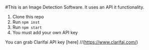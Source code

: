 #This is an Image Detection Software.
It uses an API it functionality.

1. Clone this repo
2. Run `npm inst`
3. Run `npm start`
4. You must add your own API key 

You can grab Clarifai API key [here] 
//(https://www.clarifai.com/)
